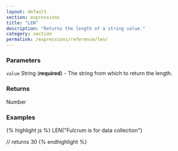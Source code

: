 ```yaml
---
layout: default
section: expressions
title: "LEN"
description: "Returns the length of a string value."
category: section
permalink: /expressions/reference/len/
---
```


### Parameters

`value` String (__required__) - The string from which to return the length.

### Returns

Number

### Examples

{% highlight js %}
LEN("Fulcrum is for data collection")

// returns 30
{% endhighlight %}